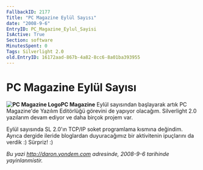 ```yaml
---
FallbackID: 2177
Title: "PC Magazine Eylül Sayısı"
date: "2008-9-6"
EntryID: PC_Magazine_Eylul_Sayisi
IsActive: True
Section: software
MinutesSpent: 0
Tags: Silverlight 2.0
old.EntryID: 16172aad-867b-4a82-8cc6-8a01ba393955
---
```

# PC Magazine Eylül Sayısı
**![PC Magazine
Logo](media/PC_Magazine_Eylul_Sayisi/pcmag_logo.gif)PC
Magazine** Eylül sayısından başlayarak artık PC Magazine'de Yazılım
Editörlüğü görevini de yapıyor olacağım. Silverlight 2.0 yazılarım devam
ediyor ve daha birçok projem var.

Eylül sayısında SL 2.0'ın TCP/IP soket programlama kısmına değindim.
Ayrıca dergide ileride bloglardan duyuracağımız bir aktivitenin
ipuçlarını da verdik :) Sürpriz! :)



*Bu yazi http://daron.yondem.com adresinde, 2008-9-6 tarihinde yayinlanmistir.*
